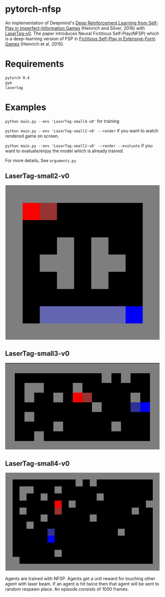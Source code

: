# pytorch-nfsp

An implementation of Deepmind's [Deep Reinforcement Learning from Self-Play in
Imperfect-Information Games](https://arxiv.org/abs/1603.01121) (Heinrich and Silver, 2016) with [LaserTag-v0](https://github.com/belepi93/lasertag-v0). The paper introduces Neural Fictitious Self-Play(NFSP) which is a deep-learning version of FSP in [Fictitious Self-Play in Extensive-Form Games](http://proceedings.mlr.press/v37/heinrich15.pdf) (Heinrich et al. 2015).

# Requirements
```
pytorch 0.4
gym
lasertag
```

# Examples
`python main.py --env 'LaserTag-small4-v0'` for training

`python main.py --env 'LaserTag-small2-v0' --render` if you want to watch rendered game on screen.

`python main.py --env 'LaserTag-small2-v0' --render --evaluate` if you want to evaluate/enjoy the model which is already trained.

For more details, See `arguments.py`

## LaserTag-small2-v0
![small2.gif](figs/small2.gif)

## LaserTag-small3-v0
![small3.gif](figs/small3.gif)

## LaserTag-small4-v0
![small4.gif](figs/small4.gif)

Agents are trained with NFSP. Agents get a unit reward for touching other agent with laser beam. If an agent is hit twice then that agent will be sent to random respawn place. An episode consists of 1000 frames.